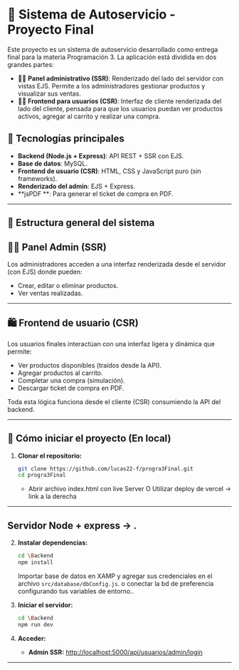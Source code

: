 # 🛒 Sistema de Autoservicio - Proyecto Final

Este proyecto es un sistema de autoservicio desarrollado como entrega final para la materia Programación 3. La aplicación está dividida en dos grandes partes:

- 🧑‍💼 **Panel administrativo (SSR)**: Renderizado del lado del servidor con vistas EJS. Permite a los administradores gestionar productos y visualizar sus ventas.
- 🧑‍💻 **Frontend para usuarios (CSR)**: Interfaz de cliente renderizada del lado del cliente, pensada para que los usuarios puedan ver productos activos, agregar al carrito y realizar una compra.

## 🚀 Tecnologías principales

- **Backend (Node.js + Express)**: API REST + SSR con EJS.
- **Base de datos**: MySQL.
- **Frontend de usuario (CSR)**: HTML, CSS y JavaScript puro (sin frameworks).
- **Renderizado del admin**: EJS + Express.
- **jsPDF **: Para generar el ticket de compra en PDF.

---

## 🧩 Estructura general del sistema


## 🧑‍💼 Panel Admin (SSR)

Los administradores acceden a una interfaz renderizada desde el servidor (con EJS) donde pueden:

- Crear, editar o eliminar productos.
- Ver ventas realizadas.


---

## 🛍️ Frontend de usuario (CSR)

Los usuarios finales interactúan con una interfaz ligera y dinámica que permite:

- Ver productos disponibles (traídos desde la API).
- Agregar productos al carrito.
- Completar una compra (simulación).
- Descargar ticket de compra en PDF.

Toda esta lógica funciona desde el cliente (CSR) consumiendo la API del backend.

---

## 🔗 Cómo iniciar el proyecto (En local)

1. **Clonar el repositorio:**
   ```bash
   git clone https://github.com/lucas22-f/progra3Final.git
   cd progra3Final
   ```
   - Abrir archivo index.html con live Server O Utilizar deploy de vercel -> link a la derecha 
--- 
## Servidor Node + express -> .

2. **Instalar dependencias:**
   ```bash
   cd \Backend
   npm install
   ```
   Importar base de datos en XAMP y agregar sus credenciales en el archivo `src/database/dbConfig.js`.
   o conectar la bd de preferencia configurando tus variables de entorno..


3. **Iniciar el servidor:**
   ```bash
   cd \Backend
   npm run dev
   ```

4. **Acceder:**
   - **Admin SSR:** [http://localhost:5000/api/usuarios/admin/login](http://localhost:5000/api/usuarios/admin/login)

---
